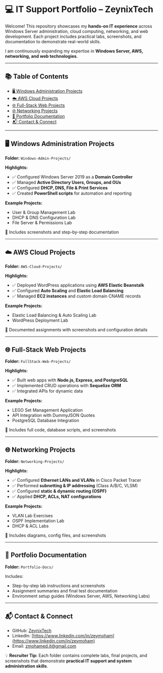 # 💻 IT Support Portfolio – ZeynixTech

Welcome! This repository showcases my **hands-on IT experience** across Windows Server administration, cloud computing, networking, and web development. Each project includes practical labs, screenshots, and documentation to demonstrate real-world skills.  

I am continuously expanding my expertise in **Windows Server, AWS, networking, and web technologies**.

---

## 📚 Table of Contents
- [🖥️ Windows Administration Projects](#-windows-administration-projects)  
- [☁️ AWS Cloud Projects](#-aws-cloud-projects)  
- [🌐 Full-Stack Web Projects](#-full-stack-web-projects)  
- [🌐 Networking Projects](#-networking-projects)  
- [📄 Portfolio Documentation](#-portfolio-documentation)  
- [📬 Contact & Connect](#-contact--connect)  

---

## 🖥️ Windows Administration Projects
**Folder:** `Windows-Admin-Projects/`  

**Highlights:**  
- ✅ Configured Windows Server 2019 as a **Domain Controller**  
- ✅ Managed **Active Directory Users, Groups, and OUs**  
- ✅ Configured **DHCP, DNS, File & Print Services**  
- ✅ Created **PowerShell scripts** for automation and reporting  

**Example Projects:**  
- User & Group Management Lab  
- DHCP & DNS Configuration Lab  
- File Server & Permissions Lab  

📸 Includes screenshots and step-by-step documentation

---

## ☁️ AWS Cloud Projects
**Folder:** `AWS-Cloud-Projects/`  

**Highlights:**  
- ✅ Deployed WordPress applications using **AWS Elastic Beanstalk**  
- ✅ Configured **Auto Scaling** and **Elastic Load Balancing**  
- ✅ Managed **EC2 instances** and custom domain CNAME records  

**Example Projects:**  
- Elastic Load Balancing & Auto Scaling Lab  
- WordPress Deployment Lab  

📸 Documented assignments with screenshots and configuration details

---

## 🌐 Full-Stack Web Projects
**Folder:** `FullStack-Web-Projects/`  

**Highlights:**  
- ✅ Built web apps with **Node.js, Express, and PostgreSQL**  
- ✅ Implemented CRUD operations with **Sequelize ORM**  
- ✅ Integrated APIs for dynamic data  

**Example Projects:**  
- LEGO Set Management Application  
- API Integration with DummyJSON Quotes  
- PostgreSQL Database Integration  

📸 Includes full code, database scripts, and screenshots

---

## 🌐 Networking Projects
**Folder:** `Networking-Projects/`  

**Highlights:**  
- ✅ Configured **Ethernet LANs and VLANs** in Cisco Packet Tracer  
- ✅ Performed **subnetting & IP addressing** (Class A/B/C, VLSM)  
- ✅ Configured **static & dynamic routing (OSPF)**  
- ✅ Applied **DHCP, ACLs, NAT configurations**  

**Example Projects:**  
- VLAN Lab Exercises  
- OSPF Implementation Lab  
- DHCP & ACL Labs  

📸 Includes diagrams, config files, and screenshots

---

## 📄 Portfolio Documentation
**Folder:** `Portfolio-Docs/`  

Includes:  
- Step-by-step lab instructions and screenshots  
- Assignment summaries and final test documentation  
- Environment setup guides (Windows Server, AWS, Networking Labs)  

---

## 📬 Contact & Connect
- GitHub: [ZeynixTech](https://github.com/ZeynixTech)  
- LinkedIn: [https://www.linkedin.com/in/zeymoham](https://www.linkedin.com/in/zeymoham)  
- Email: zmohamed.it@gmail.com  

💡 **Recruiter Tip:** Each folder contains complete labs, final projects, and screenshots that demonstrate **practical IT support and system administration skills**.
